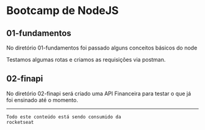 # Bootcamp de NodeJS

## 01-fundamentos
<p>No diretório 01-fundamentos foi passado alguns conceitos básicos do node</p>
<p>Testamos algumas rotas e criamos as requisições via postman.</p>

## 02-finapi
<p>No diretório 02-finapi será criado uma API Financeira para testar o que já foi ensinado até o momento.</p>

--- 
<code>Todo este conteúdo está sendo consumido da rocketseat</code>

